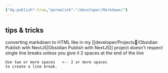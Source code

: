 ```yaml
---
{"dg-publish":true,"permalink":"/developer/Markdown/"}
---
```



## tips & tricks

converting markdown to HTML like in my [[developer/Projects📐/Obsidian Publish with NextJS\|Obsidian Publish with NextJS]] project doesn't respect single line breaks unless you give it 2 spaces at the end of the line
```
Use two or more spaces   <-- 2 or more spaces
to create a line break.
```